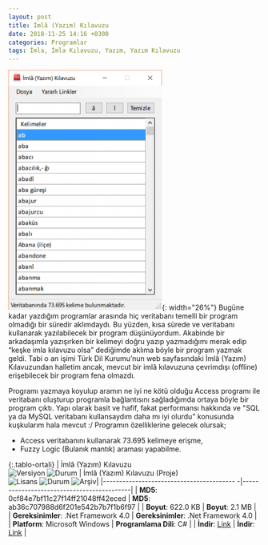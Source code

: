 ```yaml
---
layout: post
title: İmlâ (Yazım) Kılavuzu
date: 2018-11-25 14:16 +0300
categories: Programlar
tags: İmla, İmla Kılavuzu, Yazım, Yazım Kılavuzu
---
```

![imla-kilavuzu](/images/programlar/imla-kilavuzu.png){: width="26%"}  Bugüne kadar yazdığım programlar arasında hiç veritabanı temelli bir program olmadığı bir süredir aklımdaydı. Bu yüzden, kısa sürede ve veritabanı kullanarak yazılabilecek bir program düşünüyordum. Akabinde bir arkadaşımla yazışırken bir kelimeyi doğru yazıp yazmadığımı merak edip “keşke imla kılavuzu olsa” dediğimde aklıma böyle bir program yazmak geldi. Tabi o an işimi Türk Dil Kurumu’nun web sayfasındaki İmlâ (Yazım) Kılavuzundan halletim ancak, mevcut bir imlâ kılavuzuna çevrimdışı (offline) erişebilecek bir program fena olmazdı.

Programı yazmaya koyulup aramın ne iyi ne kötü olduğu Access programı ile veritabanı oluşturup programla bağlantısını sağladığımda ortaya böyle bir program çıktı. Yapı olarak basit ve hafif, fakat performansı hakkında ve "SQL ya da MySQL veritabanı kullansaydım daha mı iyi olurdu" konusunda kuşkularım hala mevcut :/ Programın özelliklerine gelecek olursak;

- Access veritabanını kullanarak 73.695 kelimeye erişme,
- Fuzzy Logic (Bulanık mantık) araması yapabilme.

{:.tablo-ortali}
| İmlâ (Yazım) Kılavuzu<br>![Versiyon](https://img.shields.io/badge/Versiyon-1.01-blueviolet.svg?style=flat) ![Durum](https://img.shields.io/badge/Durum-Çalışıyor-success.svg?style=flat) | İmlâ (Yazım) Kılavuzu (Proje)<br>![Lisans](https://img.shields.io/badge/Lisans-MIT-blue.svg?style=flat) ![Durum](https://img.shields.io/badge/Proje-Sonlandırıldı-lightgray.svg?style=flat) ![Arşiv](https://img.shields.io/badge/Arşiv-orange.svg?style=flat)|
|----------------------------------------- -|-------------------------------------------|
| **MD5**: 0cf84e7bf11c27f14ff21048ff42eced | **MD5**: ab36c707988d6f201e542b7b7f1b6f97 | 
| **Boyut**: 622.0 KB                       | **Boyut**: 2.1 MB                         |
| **Gereksinimler**: .Net Framework 4.0     | **Gereksinimler**: .Net Framework 4.0     |
| **Platform**: Microsoft Windows           | **Programlama Dili**: C#                  |
| **İndir**: [Link](http://www.umutd.com/programlar1/imla-kilavuzu.zip)         | **İndir**: [Link](http://www.umutd.com/programlar1/imla-kilavuzu-proje.zip)                      |